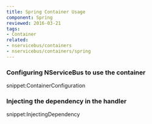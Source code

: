 ```yaml
---
title: Spring Container Usage
component: Spring
reviewed: 2016-03-21
tags:
- Container
related:
- nservicebus/containers
- nservicebus/containers/spring
---
```


### Configuring NServiceBus to use the container

snippet:ContainerConfiguration


### Injecting the dependency in the handler

snippet:InjectingDependency